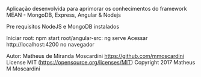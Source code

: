 Aplicação desenvolvida para aprimorar os conhecimentos do framework MEAN - MongoDB, Express, Angular & Nodejs

Pre requisitos
NodeJS e MongoDB instalados

Iniciar
root: npm start
root/angular-src: ng serve
Acessar http://localhost:4200 no navegador

Autor: Matheus de Miranda Moscardini
https://github.com/mmoscardini
License MIT (https://opensource.org/licenses/MIT)
Copyright 2017 Matheus M Moscardini
